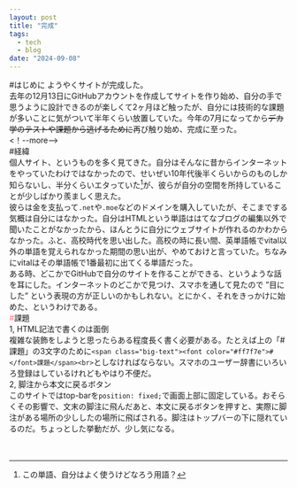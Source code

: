 ```yaml
---
layout: post
title: "完成"
tags:
  - tech
  - blog
date: "2024-09-08"
---
```

#はじめに
ようやくサイトが完成した。<br>
去年の12月13日にGitHubアカウントを作成してサイトを作り始め、自分の手で思うように設計できるのが楽しくて2ヶ月ほど触ったが、自分には技術的な課題が多いことに気がついて半年くらい放置していた。今年の7月になってから~~デカ学のテストや課題から逃げるために~~再び触り始め、完成に至った。
<br>
<！--more-->
<br>
#経緯<br>
個人サイト、というものを多く見てきた。自分はそんなに昔からインターネットをやっていたわけではなかったので、せいぜい10年代後半くらいからのものしか知らないし、半分くらいエタっていた[^1]が、彼らが自分の空間を所持していることが少しばかり羨ましく思えた。<br>
彼らは金を支払って`.net`や`.moe`などのドメインを購入していたが、そこまでする気概は自分にはなかった。自分はHTMLという単語ははてなブログの編集以外で聞いたことがなかったから、ほんとうに自分にウェブサイトが作れるのかわからなかった。ふと、高校時代を思い出した。高校の時に長い間、英単語帳でvital以外の単語を覚えられなかった期間の思い出が、やめておけと言っていた。ちなみにvitalはその単語帳で1番最初に出てくる単語だった。<br>
ある時、どこかでGitHubで自分のサイトを作ることができる、というような話を耳にした。インターネットのどこかで見つけ、スマホを通して見たので ”目にした” という表現の方が正しいのかもしれない。とにかく、それをきっかけに始めた、というわけである。<br>
<span class="big-text"><font color="#ff7f7e">#</font>課題</span><br>
1, HTML記法で書くのは面倒<br>
複雑な装飾をしようと思ったらある程度長く書く必要がある。たとえば上の「#課題」の3文字のために`<span class="big-text"><font color="#ff7f7e">#</font>課題</span><br>`としなければならない。スマホのユーザー辞書にいろいろ登録はしているけれどもやはり不便だ。<br>
2, 脚注から本文に戻るボタン<br>
このサイトではtop-barを`position: fixed;`で画面上部に固定している。おそらくその影響で、文末の脚注に飛んだあと、本文に戻るボタンを押すと、実際に脚注がある場所の少ししたの場所に飛ばされる。脚注はトップバーの下に隠れているのだ。ちょっとした挙動だが、少し気になる。<br><br><br>

[^1]: この単語、自分はよく使うけどなろう用語？
